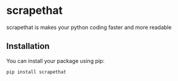 # scrapethat

scrapethat is makes your python coding faster and more readable

## Installation

You can install your package using pip:

```bash
pip install scrapethat
```
